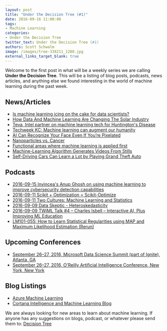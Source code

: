 ```yaml
---
layout: post
title: "Under the Decision Tree (#1)"
date: 2016-09-16 11:00:00
tags:
- Machine Learning
categories: 
- Under the Decision Tree
twitter_text: Under the Decision Tree (#1)
authors: Scott Schwalm
image: /images/tree-338211_1280.jpg
external_links_target_blank: true
---
```


Welcome to the first post in what will be a weekly series we are calling **Under the Decision Tree**.  This will be a listing of blog posts, podcasts, news articles, and anything else we found interesting in the world of machine learning during the past week.

## News/Articles

- [Is machine learning icing on the cake for data scientists?](http://www.zdnet.com/article/is-machine-learning-icing-on-the-cake/)
- [How Data And Machine Learning Are Changing The Solar Industry](http://fortune.com/2016/09/14/data-machine-learning-solar/)
- [Teva, Intel partner on machine learning tech for Huntington's Disease](http://www.zdnet.com/article/teva-intel-partner-on-machine-learning-tech-for-huntingtons-disease/)
- [Techweek KC: Machine learning can augment our humanity](http://www.bizjournals.com/kansascity/news/2016/09/15/techweek-kc-machine-learning-augment-humanity.html)
- [AI Can Recognize Your Face Even If You’re Pixelated](https://www.wired.com/2016/09/machine-learning-can-identify-pixelated-faces-researchers-show/)
- [Nanoparticles vs. Cancer](http://www.slate.com/articles/technology/future_tense/2016/09/using_machine_learning_to_predict_how_nanoparticles_will_react_in_the_human.html)
- [Functional areas where machine learning is applied first](http://www.cio.com/article/3118884/emerging-technology/where-machine-learning-is-applied-first.html)
- [Machine-Learning Algorithm Generates Videos From Stills](http://www.popsci.com/this-ai-generates-video-from-stills)
- [Self-Driving Cars Can Learn a Lot by Playing Grand Theft Auto](https://www.technologyreview.com/s/602317/self-driving-cars-can-learn-a-lot-by-playing-grand-theft-auto/)

## Podcasts

- [2016-09-15 Invincea's Anup Ghosh on using machine learning to improve cybersecurity detection capabilities](http://fedscoop.com/tv-radio/invinceas-anup-ghosh-on-using-machine-learning-to-improve-cybersecurity-detection-capabilities)
- [2016-09-11 Scikit + Optimization = Scikit-Optimize](http://lineardigressions.com/episodes/2016/9/11/scikit-optimization-scikit-optimize)
- [2016-09-11 Two Cultures: Machine Learning and Statistics](http://lineardigressions.com/episodes/2016/9/11/two-cultures-machine-learning-and-statistics)
- [2016-09-09 Data Skeptic - Heteroskedasticity](http://dataskeptic.com/epnotes/heteroskedasticity.php)
- [2016-09-09 TWiML Talk #4 – Charles Isbell – Interactive AI, Plus Improving ML Education](https://twimlai.com/twiml-talk-4-charles-isbell-interactive-ai-plus-improving-ml-education/)
- [LM101-055: How to Learn Statistical Regularities using MAP and Maximum Likelihood Estimation (Rerun)](http://www.learningmachines101.com/lm101-055-learn-statistical-regularities-using-map-maximum-likelihood-estimation-rerun/)

## Upcoming Conferences

- [September 26–27, 2016, Microsoft Data Science Summit (part of Ignite), Atlanta, GA](https://ignite.microsoft.com)
- [September 26–27, 2016, O'Reilly Artificial Intelligence Conference, New York, New York](http://conferences.oreilly.com/strata/hadoop-big-data-ny)

## Blog Listings

- [Azure Machine Learning](https://azure.microsoft.com/en-us/blog/tag/azure-machine-learning/)
- [Cortana Intelligence and Machine Learning Blog](https://blogs.technet.microsoft.com/machinelearning/)


We are always looking for new areas to learn about machine learning.  If anyone has any suggestions on blogs, podcast, or whatever please send them to: [Decision Tree](mailto:decisiontree@ritterim.com)
